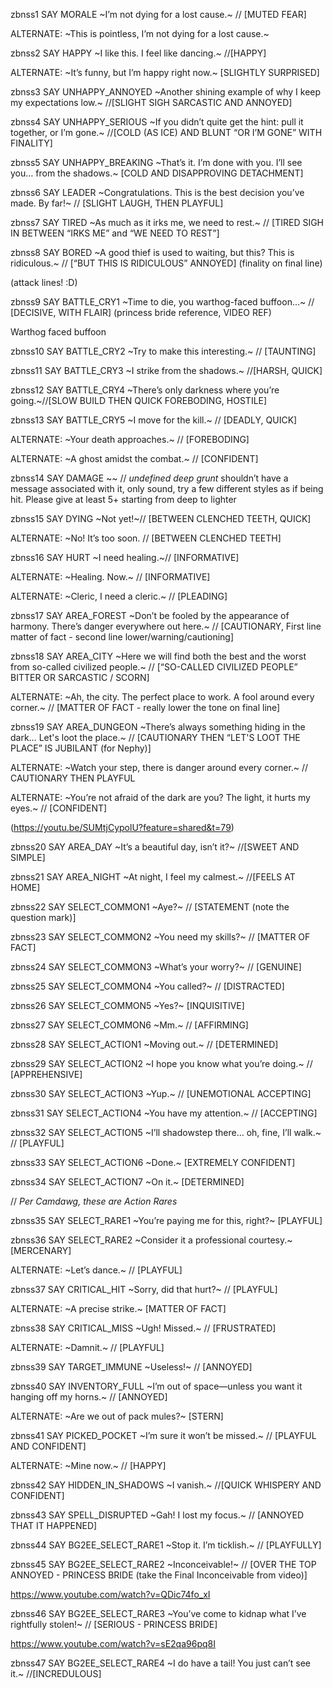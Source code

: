 zbnss1
SAY MORALE ~I’m not dying for a lost cause.~ // [MUTED FEAR]

ALTERNATE: ~This is pointless, I’m not dying for a lost cause.~

zbnss2
SAY HAPPY ~I like this. I feel like dancing.~ //[HAPPY]

ALTERNATE: ~It’s funny, but I’m happy right now.~ [SLIGHTLY SURPRISED]

zbnss3
SAY UNHAPPY_ANNOYED ~Another shining example of why I keep my expectations low.~ //[SLIGHT SIGH SARCASTIC AND ANNOYED]

zbnss4
SAY UNHAPPY_SERIOUS ~If you didn’t quite get the hint: pull it together, or I’m gone.~ //[COLD (AS ICE) AND BLUNT “OR I’M GONE” WITH FINALITY]

zbnss5
SAY UNHAPPY_BREAKING ~That’s it. I’m done with you. I’ll see you… from the shadows.~ [COLD AND DISAPPROVING DETACHMENT]

zbnss6
SAY LEADER ~Congratulations. This is the best decision you’ve made. By far!~ // [SLIGHT LAUGH, THEN PLAYFUL]

zbnss7
SAY TIRED ~As much as it irks me, we need to rest.~ // [TIRED SIGH IN BETWEEN “IRKS ME” and “WE NEED TO REST”]

zbnss8
SAY BORED ~A good thief is used to waiting, but this? This is ridiculous.~ // [“BUT THIS IS RIDICULOUS” ANNOYED] (finality on final line)

(attack lines! :D)

zbnss9
SAY BATTLE_CRY1 ~Time to die, you warthog-faced buffoon…~ // [DECISIVE, WITH FLAIR] (princess bride reference, VIDEO REF)

Warthog faced buffoon

zbnss10
SAY BATTLE_CRY2 ~Try to make this interesting.~ // [TAUNTING]

zbnss11
SAY BATTLE_CRY3 ~I strike from the shadows.~ //[HARSH, QUICK]

zbnss12
SAY BATTLE_CRY4 ~There’s only darkness where you’re going.~//[SLOW BUILD THEN QUICK FOREBODING, HOSTILE]

zbnss13
SAY BATTLE_CRY5 ~I move for the kill.~ // [DEADLY, QUICK]

ALTERNATE: ~Your death approaches.~ // [FOREBODING]

ALTERNATE: ~A ghost amidst the combat.~ // [CONFIDENT]

zbnss14
SAY DAMAGE ~~ // *undefined deep grunt* shouldn’t have a message associated with it, only sound, try a few different styles as if being hit. Please give at least 5+ starting from deep to lighter

zbnss15
SAY DYING ~Not yet!~// [BETWEEN CLENCHED TEETH, QUICK]

ALTERNATE: ~No! It’s too soon. // [BETWEEN CLENCHED TEETH]

zbnss16
SAY HURT ~I need healing.~// [INFORMATIVE]

ALTERNATE: ~Healing. Now.~ // [INFORMATIVE]

ALTERNATE: ~Cleric, I need a cleric.~ // [PLEADING]

zbnss17
SAY AREA_FOREST ~Don’t be fooled by the appearance of harmony. There’s danger everywhere out here.~ // [CAUTIONARY, First line matter of fact - second line lower/warning/cautioning]

zbnss18
SAY AREA_CITY ~Here we will find both the best and the worst from so-called civilized people.~ // [“SO-CALLED CIVILIZED PEOPLE” BITTER OR SARCASTIC / SCORN]

ALTERNATE: ~Ah, the city. The perfect place to work. A fool around every corner.~ // [MATTER OF FACT - really lower the tone on final line]

zbnss19
SAY AREA_DUNGEON ~There’s always something hiding in the dark… Let's loot the place.~ // [CAUTIONARY THEN “LET'S LOOT THE PLACE” IS JUBILANT (for Nephy)]

ALTERNATE: ~Watch your step, there is danger around every corner.~ // CAUTIONARY THEN PLAYFUL

ALTERNATE: ~You’re not afraid of the dark are you? The light, it hurts my eyes.~ // [CONFIDENT]

(https://youtu.be/SUMtjCypolU?feature=shared&t=79)

zbnss20
SAY AREA_DAY ~It’s a beautiful day, isn’t it?~ //[SWEET AND SIMPLE]

zbnss21
SAY AREA_NIGHT ~At night, I feel my calmest.~ //[FEELS AT HOME]

zbnss22
SAY SELECT_COMMON1 ~Aye?~ // [STATEMENT (note the question mark)]

zbnss23
SAY SELECT_COMMON2 ~You need my skills?~ // [MATTER OF FACT]

zbnss24
SAY SELECT_COMMON3 ~What’s your worry?~ // [GENUINE]

zbnss25
SAY SELECT_COMMON4 ~You called?~ // [DISTRACTED]

zbnss26
SAY SELECT_COMMON5 ~Yes?~ [INQUISITIVE]

zbnss27
SAY SELECT_COMMON6 ~Mm.~ // [AFFIRMING]

zbnss28
SAY SELECT_ACTION1 ~Moving out.~ // [DETERMINED]

zbnss29
SAY SELECT_ACTION2 ~I hope you know what you’re doing.~ // [APPREHENSIVE]

zbnss30
SAY SELECT_ACTION3 ~Yup.~ // [UNEMOTIONAL ACCEPTING]

zbnss31
SAY SELECT_ACTION4 ~You have my attention.~ // [ACCEPTING]

zbnss32
SAY SELECT_ACTION5 ~I’ll shadowstep there… oh, fine, I’ll walk.~ // [PLAYFUL]

zbnss33
SAY SELECT_ACTION6 ~Done.~ [EXTREMELY CONFIDENT]

zbnss34
SAY SELECT_ACTION7 ~On it.~ [DETERMINED]


// *Per Camdawg, these are Action Rares*

zbnss35
SAY SELECT_RARE1 ~You’re paying me for this, right?~ [PLAYFUL]

zbnss36
SAY SELECT_RARE2 ~Consider it a professional courtesy.~ [MERCENARY]

ALTERNATE: ~Let’s dance.~ // [PLAYFUL]

zbnss37
SAY CRITICAL_HIT ~Sorry, did that hurt?~ // [PLAYFUL]

ALTERNATE: ~A precise strike.~ [MATTER OF FACT]

zbnss38
SAY CRITICAL_MISS ~Ugh! Missed.~ // [FRUSTRATED]

ALTERNATE: ~Damnit.~ // [PLAYFUL]

zbnss39
SAY TARGET_IMMUNE ~Useless!~ // [ANNOYED]

zbnss40
SAY INVENTORY_FULL ~I’m out of space—unless you want it hanging off my horns.~ // [ANNOYED]

ALTERNATE: ~Are we out of pack mules?~ [STERN]

zbnss41
SAY PICKED_POCKET ~I’m sure it won’t be missed.~ // [PLAYFUL AND CONFIDENT]

ALTERNATE: ~Mine now.~ // [HAPPY]

zbnss42
SAY HIDDEN_IN_SHADOWS ~I vanish.~ //[QUICK WHISPERY AND CONFIDENT]

zbnss43
SAY SPELL_DISRUPTED ~Gah! I lost my focus.~ // [ANNOYED THAT IT HAPPENED] 

zbnss44
SAY BG2EE_SELECT_RARE1 ~Stop it. I’m ticklish.~ // [PLAYFULLY]

zbnss45
SAY BG2EE_SELECT_RARE2 ~Inconceivable!~ // [OVER THE TOP ANNOYED - PRINCESS BRIDE (take the Final Inconceivable from video)] 

https://www.youtube.com/watch?v=QDic74fo_xI

zbnss46
SAY BG2EE_SELECT_RARE3 ~You’ve come to kidnap what I’ve rightfully stolen!~ // [SERIOUS - PRINCESS BRIDE]

https://www.youtube.com/watch?v=sE2qa96pq8I

zbnss47
SAY BG2EE_SELECT_RARE4 ~I do have a tail! You just can’t see it.~ //[INCREDULOUS]

